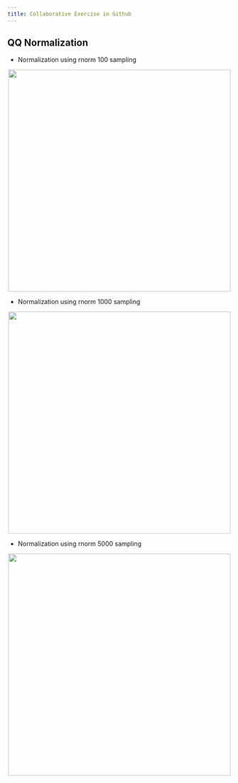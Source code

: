 ```yaml
---
title: Collaborative Exercise in Github
---
```



## QQ Normalization


- Normalization using rnorm 100 sampling

<center>
<img src="qqnorm_100.png", width=500 />
</center>

- Normalization using rnorm 1000 sampling

<center>
<img src="qqnorm_1000.png", width=500 />
</center>

- Normalization using rnorm 5000 sampling

<center>
<img src="qqnorm_5000.png", width=500 />
</center>

